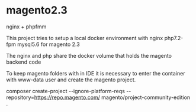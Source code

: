 # magento2.3
nginx + phpfmm

This project tries to setup a local docker environment with nginx php7.2-fpm mysql5.6 for magento 2.3

The nginx and php share the docker volume that holds the magento backend code

To keep magento folders with in IDE it is necessary to enter the container with www-data user and 
create the magento project.

composer create-project --ignore-platform-reqs --repository=https://repo.magento.com/ magento/project-community-edition .





